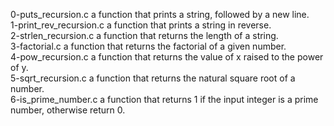 0-puts_recursion.c a function that prints a string, followed by a new line.  
1-print_rev_recursion.c a function that prints a string in reverse.  
2-strlen_recursion.c a function that returns the length of a string.  
3-factorial.c a function that returns the factorial of a given number.  
4-pow_recursion.c a function that returns the value of x raised to the power of y.  
5-sqrt_recursion.c a function that returns the natural square root of a number.  
6-is_prime_number.c a function that returns 1 if the input integer is a prime number, otherwise return 0.  

